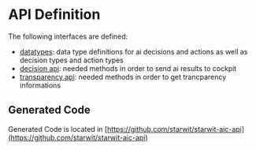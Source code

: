 # API Definition

The following interfaces are defined:

* [datatypes](configurationtypes.yaml): data type definitions for ai decisions and actions as well as decision types and action types
* [decision api](decision-api.yaml): needed methods in order to send ai results to cockpit
* [transparency api](transparency-api.yml): needed methods in order to get trancparency informations

## Generated Code

Generated Code is located in [https://github.com/starwit/starwit-aic-api](https://github.com/starwit/starwit-aic-api)